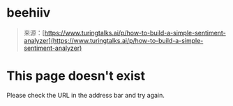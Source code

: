 <!--yml
category: 未分类
date: 2024-05-27 15:12:12
-->

# beehiiv

> 来源：[https://www.turingtalks.ai/p/how-to-build-a-simple-sentiment-analyzer](https://www.turingtalks.ai/p/how-to-build-a-simple-sentiment-analyzer)

# This page doesn't exist

Please check the URL in the address bar and try again.